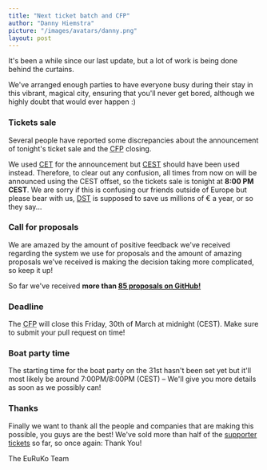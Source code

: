 ```yaml
---
title: "Next ticket batch and CFP"
author: "Danny Hiemstra"
picture: "/images/avatars/danny.png"
layout: post
---
```

It's been a while since our last update, but a lot of work is being done behind the curtains.

We've arranged enough parties to have everyone busy during their stay in this vibrant, magical city, ensuring that you'll never get bored, although we highly doubt that would ever happen :)

### Tickets sale
Several people have reported some discrepancies about the announcement of tonight's ticket sale and the <abbr title="Call For Proposals">CFP</abbr> closing.

We used [CET](http://en.wikipedia.org/wiki/Central_European_Time) for the announcement but [CEST](http://en.wikipedia.org/wiki/Central_European_Summer_Time) should have been used instead. Therefore, to clear out any confusion, all times from now on will be announced using the CEST offset, so the tickets sale is tonight at **8:00 PM CEST**. We are sorry if this is confusing our friends outside of Europe but please bear with us, [DST](http://en.wikipedia.org/wiki/Daylight_saving_time) is supposed to save us millions of € a year, or so they say...

### Call for proposals
We are amazed by the amount of positive feedback we've received regarding the system we use for proposals and the amount of amazing proposals we've received is making the decision taking more complicated, so keep it up!

So far we've received **more than [85 proposals on GitHub!](https://github.com/euruko2012/call-for-proposals/pulls)**

### Deadline
The <abbr title="Call For Proposals">CFP</abbr> will close this Friday, 30th of March at midnight (CEST). Make sure to submit your pull request on time!

### Boat party time
The starting time for the boat party on the 31st hasn't been set yet but it'll most likely be around 7:00PM/8:00PM (CEST) – We'll give you more details as soon as we possibly can!

### Thanks
Finally we want to thank all the people and companies that are making this possible, you guys are the best! We've sold more than half of the [supporter tickets](http://www.amiando.com/euruko2012.html) so far, so once again: Thank You!

The EuRuKo Team
